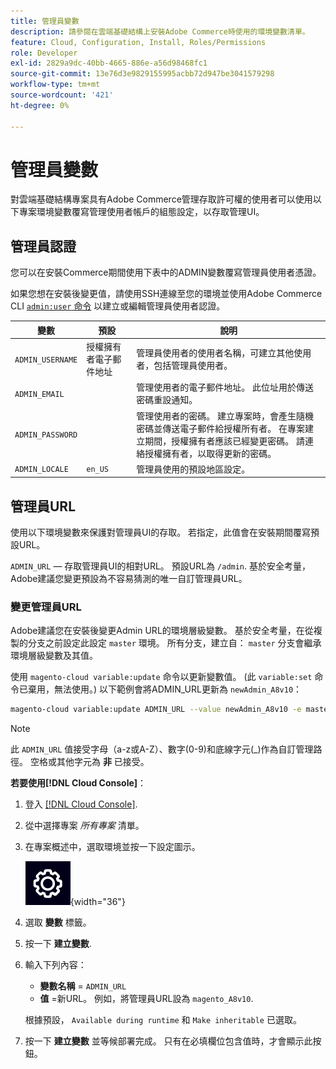 ```yaml
---
title: 管理員變數
description: 請參閱在雲端基礎結構上安裝Adobe Commerce時使用的環境變數清單。
feature: Cloud, Configuration, Install, Roles/Permissions
role: Developer
exl-id: 2829a9dc-40bb-4665-886e-a56d98468fc1
source-git-commit: 13e76d3e9829155995acbb72d947be3041579298
workflow-type: tm+mt
source-wordcount: '421'
ht-degree: 0%

---
```


# 管理員變數

對雲端基礎結構專案具有Adobe Commerce管理存取許可權的使用者可以使用以下專案環境變數覆寫管理使用者帳戶的組態設定，以存取管理UI。

## 管理員認證

您可以在安裝Commerce期間使用下表中的ADMIN變數覆寫管理員使用者憑證。

如果您想在安裝後變更值，請使用SSH連線至您的環境並使用Adobe Commerce CLI [`admin:user` 命令](https://experienceleague.adobe.com/docs/commerce-operations/installation-guide/tutorials/admin.html) 以建立或編輯管理員使用者認證。

| 變數 | 預設 | 說明 |
| -------------- | --------------------------- | ----------- |
| `ADMIN_USERNAME` | 授權擁有者電子郵件地址 | 管理員使用者的使用者名稱，可建立其他使用者，包括管理員使用者。 |
| `ADMIN_EMAIL` |                             | 管理使用者的電子郵件地址。 此位址用於傳送密碼重設通知。 |
| `ADMIN_PASSWORD` |                             | 管理使用者的密碼。 建立專案時，會產生隨機密碼並傳送電子郵件給授權所有者。 在專案建立期間，授權擁有者應該已經變更密碼。 請連絡授權擁有者，以取得更新的密碼。 |
| `ADMIN_LOCALE` | `en_US` | 管理員使用的預設地區設定。 |

## 管理員URL

使用以下環境變數來保護對管理員UI的存取。 若指定，此值會在安裝期間覆寫預設URL。

`ADMIN_URL` — 存取管理員UI的相對URL。 預設URL為 `/admin`. 基於安全考量，Adobe建議您變更預設為不容易猜測的唯一自訂管理員URL。

### 變更管理員URL

Adobe建議您在安裝後變更Admin URL的環境層級變數。 基於安全考量，在從複製的分支之前設定此設定 `master` 環境。 所有分支，建立自： `master` 分支會繼承環境層級變數及其值。

使用 `magento-cloud variable:update` 命令以更新變數值。 (此 `variable:set` 命令已棄用，無法使用。) 以下範例會將ADMIN_URL更新為 `newAdmin_A8v10`：

```bash
magento-cloud variable:update ADMIN_URL --value newAdmin_A8v10 -e master
```

>[!NOTE]
>
>此 `ADMIN_URL` 值接受字母（a-z或A-Z）、數字(0-9)和底線字元(_)作為自訂管理路徑。 空格或其他字元為 **非** 已接受。

**若要使用[!DNL Cloud Console]**：

1. 登入 [[!DNL Cloud Console]](https://console.adobecommerce.com).

1. 從中選擇專案 _所有專案_ 清單。

1. 在專案概述中，選取環境並按一下設定圖示。

   ![專案設定](../../assets/icon-configure.png){width="36"}

1. 選取 **變數** 標籤。

1. 按一下 **建立變數**.

1. 輸入下列內容：

   - **變數名稱** = `ADMIN_URL`
   - **值** =新URL。 例如，將管理員URL設為 `magento_A8v10`.

   根據預設， `Available during runtime` 和 `Make inheritable` 已選取。

1. 按一下 **建立變數** 並等候部署完成。 只有在必填欄位包含值時，才會顯示此按鈕。
